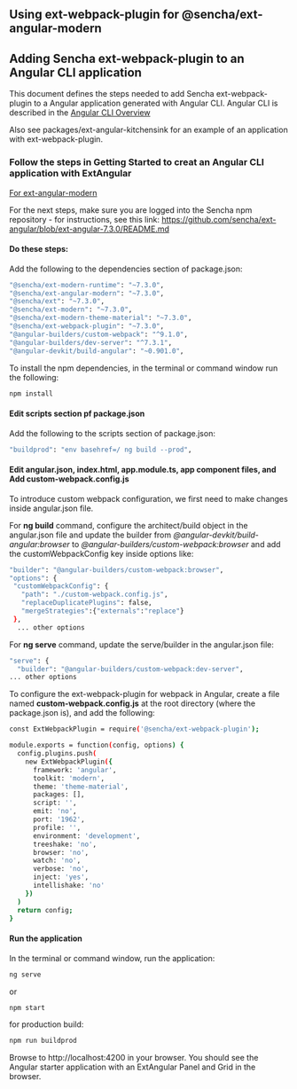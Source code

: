 ## Using ext-webpack-plugin for @sencha/ext-angular-modern

## Adding Sencha ext-webpack-plugin to an Angular CLI application

This document defines the steps needed to add Sencha ext-webpack-plugin to a Angular application generated with Angular CLI.
Angular CLI is described in the [Angular CLI Overview](https://cli.angular.io/)

Also see packages/ext-angular-kitchensink for an example of an application with ext-webpack-plugin.

### Follow the steps in Getting Started to creat an Angular CLI application with ExtAngular

[For ext-angular-modern](https://github.com/sencha/ext-angular/blob/ext-angular-7.3.0/packages/ext-angular-modern/GETTING_STARTED.md)

For the next steps, make sure you are logged into the Sencha npm repository - for instructions, see this link: https://github.com/sencha/ext-angular/blob/ext-angular-7.3.0/README.md

#### Do these steps:

Add the following to the dependencies section of package.json:

```sh
"@sencha/ext-modern-runtime": "~7.3.0",
"@sencha/ext-angular-modern": "~7.3.0",
"@sencha/ext": "~7.3.0",
"@sencha/ext-modern": "~7.3.0",
"@sencha/ext-modern-theme-material": "~7.3.0",
"@sencha/ext-webpack-plugin": "~7.3.0",
"@angular-builders/custom-webpack": "^9.1.0",
"@angular-builders/dev-server": "^7.3.1",
"@angular-devkit/build-angular": "~0.901.0",
```

To install the npm dependencies, in the terminal or command window run the following:

```sh
npm install
```
#### Edit scripts section pf package.json

Add the following to the scripts section of package.json:

```sh
"buildprod": "env basehref=/ ng build --prod",
```

#### Edit angular.json, index.html, app.module.ts, app component files, and Add custom-webpack.config.js

To introduce custom webpack configuration, we first need to make changes inside angular.json file.

For **ng build** command, configure the architect/build object in the angular.json file and update the builder from *@angular-devkit/build-angular:browser* to *@angular-builders/custom-webpack:browser* and add the customWebpackConfig key inside options like:

 ```sh
"builder": "@angular-builders/custom-webpack:browser",
"options": {
  "customWebpackConfig": {
    "path": "./custom-webpack.config.js",
    "replaceDuplicatePlugins": false,
    "mergeStrategies":{"externals":"replace"}
  },
   ... other options
```

For **ng serve** command, update the serve/builder in the angular.json file:

 ```sh
 "serve": {
   "builder": "@angular-builders/custom-webpack:dev-server",
... other options
```

To configure the ext-webpack-plugin for webpack in Angular, create a file named **custom-webpack.config.js** at the root directory (where the package.json is), and add the following:
```sh
const ExtWebpackPlugin = require('@sencha/ext-webpack-plugin');

module.exports = function(config, options) {
  config.plugins.push(
    new ExtWebpackPlugin({
      framework: 'angular',
      toolkit: 'modern',
      theme: 'theme-material',
      packages: [],
      script: '',
      emit: 'no',
      port: '1962',
      profile: '',
      environment: 'development',
      treeshake: 'no',
      browser: 'no',
      watch: 'no',
      verbose: 'no',
      inject: 'yes',
      intellishake: 'no'
    })
  )
  return config;
}
```

#### Run the application

In the terminal or command window, run the application:

```sh
ng serve
```

or

```sh
npm start
```

for production build:

```sh
npm run buildprod
```

Browse to http://localhost:4200 in your browser.  You should see the Angular starter application with an ExtAngular Panel and Grid in the browser.

